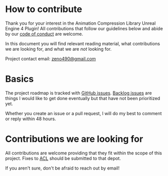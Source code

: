 # How to contribute

Thank you for your interest in the Animation Compression Library Unreal Engine 4 Plugin! All contributions that follow our guidelines below and abide by our [code of conduct](CODE_OF_CONDUCT.md) are welcome.

In this document you will find relevant reading material, what contributions we are looking for, and what we are *not* looking for.

Project contact email: zeno490@gmail.com

# Basics

The project roadmap is tracked with [GitHub issues](https://github.com/nfrechette/acl-ue4-plugin/issues). [Backlog issues](https://github.com/nfrechette/acl-ue4-plugin/milestone/1) are things I would like to get done eventually but that have not been prioritized yet.

Whether you create an issue or a pull request, I will do my best to comment or reply within 48 hours.

# Contributions we are looking for

All contributions are welcome providing that they fit within the scope of this project. Fixes to [ACL](https://github.com/nfrechette/acl) should be submitted to that depot.

If you aren't sure, don't be afraid to reach out by email!
